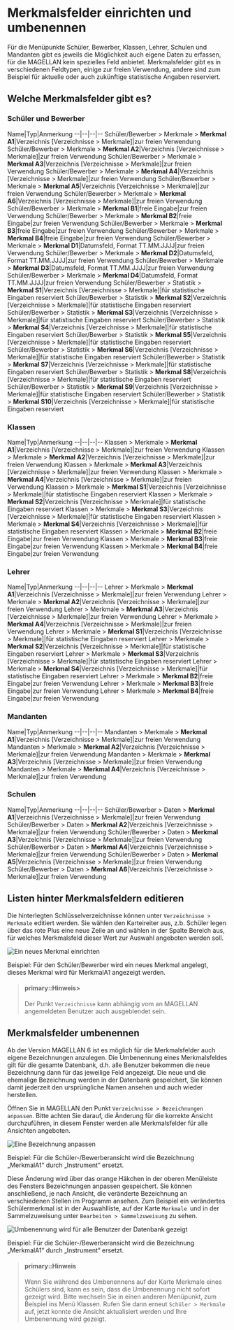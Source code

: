 # Merkmalsfelder einrichten und umbenennen


Für die Menüpunkte Schüler, Bewerber, Klassen, Lehrer, Schulen und Mandanten gibt es jeweils die Möglichkeit auch eigene Daten zu erfassen, für die MAGELLAN kein spezielles Feld anbietet. Merkmalsfelder gibt es in verschiedenen Feldtypen, einige zur freien Verwendung, andere sind zum Beispiel für aktuelle oder auch zukünftige statistische Angaben reserviert.


## Welche Merkmalsfelder gibt es?

### Schüler und Bewerber

Name|Typ|Anmerkung
--|--|--|--
Schüler/Bewerber > Merkmale > **Merkmal A1**|Verzeichnis [Verzeichnisse > Merkmale]|zur freien Verwendung
Schüler/Bewerber > Merkmale > **Merkmal A2**|Verzeichnis [Verzeichnisse > Merkmale]|zur freien Verwendung
Schüler/Bewerber > Merkmale > **Merkmal A3**|Verzeichnis [Verzeichnisse > Merkmale]|zur freien Verwendung
Schüler/Bewerber > Merkmale > **Merkmal A4**|Verzeichnis [Verzeichnisse > Merkmale]|zur freien Verwendung
Schüler/Bewerber > Merkmale > **Merkmal A5**|Verzeichnis [Verzeichnisse > Merkmale]|zur freien Verwendung
Schüler/Bewerber > Merkmale > **Merkmal A6**|Verzeichnis [Verzeichnisse > Merkmale]|zur freien Verwendung
Schüler/Bewerber > Merkmale > **Merkmal B1**|freie Eingabe|zur freien Verwendung
Schüler/Bewerber > Merkmale > **Merkmal B2**|freie Eingabe|zur freien Verwendung
Schüler/Bewerber > Merkmale > **Merkmal B3**|freie Eingabe|zur freien Verwendung
Schüler/Bewerber > Merkmale > **Merkmal B4**|freie Eingabe|zur freien Verwendung
Schüler/Bewerber > Merkmale > **Merkmal D1**|Datumsfeld, Format TT.MM.JJJJ|zur freien Verwendung
Schüler/Bewerber > Merkmale > **Merkmal D2**|Datumsfeld, Format TT.MM.JJJJ|zur freien Verwendung
Schüler/Bewerber > Merkmale > **Merkmal D3**|Datumsfeld, Format TT.MM.JJJJ|zur freien Verwendung
Schüler/Bewerber > Merkmale > **Merkmal D4**|Datumsfeld, Format TT.MM.JJJJ|zur freien Verwendung
Schüler/Bewerber > Statistik > **Merkmal S1**|Verzeichnis [Verzeichnisse > Merkmale]|für statistische Eingaben reserviert
Schüler/Bewerber > Statistik > **Merkmal S2**|Verzeichnis [Verzeichnisse > Merkmale]|für statistische Eingaben reserviert
Schüler/Bewerber > Statistik > **Merkmal S3**|Verzeichnis [Verzeichnisse > Merkmale]|für statistische Eingaben reserviert
Schüler/Bewerber > Statistik > **Merkmal S4**|Verzeichnis [Verzeichnisse > Merkmale]|für statistische Eingaben reserviert
Schüler/Bewerber > Statistik > **Merkmal S5**|Verzeichnis [Verzeichnisse > Merkmale]|für statistische Eingaben reserviert
Schüler/Bewerber > Statistik > **Merkmal S6**|Verzeichnis [Verzeichnisse > Merkmale]|für statistische Eingaben reserviert
Schüler/Bewerber > Statistik > **Merkmal S7**|Verzeichnis [Verzeichnisse > Merkmale]|für statistische Eingaben reserviert
Schüler/Bewerber > Statistik > **Merkmal S8**|Verzeichnis [Verzeichnisse > Merkmale]|für statistische Eingaben reserviert
Schüler/Bewerber > Statistik > **Merkmal S9**|Verzeichnis [Verzeichnisse > Merkmale]|für statistische Eingaben reserviert
Schüler/Bewerber > Statistik > **Merkmal S10**|Verzeichnis [Verzeichnisse > Merkmale]|für statistische Eingaben reserviert


### Klassen

Name|Typ|Anmerkung
--|--|--|--
Klassen > Merkmale > **Merkmal A1**|Verzeichnis [Verzeichnisse > Merkmale]|zur freien Verwendung
Klassen > Merkmale > **Merkmal A2**|Verzeichnis [Verzeichnisse > Merkmale]|zur freien Verwendung
Klassen > Merkmale > **Merkmal A3**|Verzeichnis [Verzeichnisse > Merkmale]|zur freien Verwendung
Klassen > Merkmale > **Merkmal A4**|Verzeichnis [Verzeichnisse > Merkmale]|zur freien Verwendung
Klassen > Merkmale > **Merkmal S1**|Verzeichnis [Verzeichnisse > Merkmale]|für statistische Eingaben reserviert
Klassen > Merkmale > **Merkmal S2**|Verzeichnis [Verzeichnisse > Merkmale]|für statistische Eingaben reserviert
Klassen > Merkmale > **Merkmal S3**|Verzeichnis [Verzeichnisse > Merkmale]|für statistische Eingaben reserviert
Klassen > Merkmale > **Merkmal S4**|Verzeichnis [Verzeichnisse > Merkmale]|für statistische Eingaben reserviert
Klassen > Merkmale > **Merkmal B2**|freie Eingabe|zur freien Verwendung
Klassen > Merkmale > **Merkmal B3**|freie Eingabe|zur freien Verwendung
Klassen > Merkmale > **Merkmal B4**|freie Eingabe|zur freien Verwendung

### Lehrer

Name|Typ|Anmerkung
--|--|--|--
Lehrer > Merkmale > **Merkmal A1**|Verzeichnis [Verzeichnisse > Merkmale]|zur freien Verwendung
Lehrer > Merkmale > **Merkmal A2**|Verzeichnis [Verzeichnisse > Merkmale]|zur freien Verwendung
Lehrer > Merkmale > **Merkmal A3**|Verzeichnis [Verzeichnisse > Merkmale]|zur freien Verwendung
Lehrer > Merkmale > **Merkmal A4**|Verzeichnis [Verzeichnisse > Merkmale]|zur freien Verwendung
Lehrer > Merkmale > **Merkmal S1**|Verzeichnis [Verzeichnisse > Merkmale]|für statistische Eingaben reserviert
Lehrer > Merkmale > **Merkmal S2**|Verzeichnis [Verzeichnisse > Merkmale]|für statistische Eingaben reserviert
Lehrer > Merkmale > **Merkmal S3**|Verzeichnis [Verzeichnisse > Merkmale]|für statistische Eingaben reserviert
Lehrer > Merkmale > **Merkmal S4**|Verzeichnis [Verzeichnisse > Merkmale]|für statistische Eingaben reserviert
Lehrer > Merkmale > **Merkmal B2**|freie Eingabe|zur freien Verwendung
Lehrer > Merkmale > **Merkmal B3**|freie Eingabe|zur freien Verwendung
Lehrer > Merkmale > **Merkmal B4**|freie Eingabe|zur freien Verwendung

### Mandanten

Name|Typ|Anmerkung
--|--|--|--
Mandanten > Merkmale > **Merkmal A1**|Verzeichnis [Verzeichnisse > Merkmale]|zur freien Verwendung
Mandanten > Merkmale > **Merkmal A2**|Verzeichnis [Verzeichnisse > Merkmale]|zur freien Verwendung
Mandanten > Merkmale > **Merkmal A3**|Verzeichnis [Verzeichnisse > Merkmale]|zur freien Verwendung
Mandanten > Merkmale > **Merkmal A4**|Verzeichnis [Verzeichnisse > Merkmale]|zur freien Verwendung


### Schulen

Name|Typ|Anmerkung
--|--|--|--
Schüler/Bewerber > Daten > **Merkmal A1**|Verzeichnis [Verzeichnisse > Merkmale]|zur freien Verwendung
Schüler/Bewerber > Daten > **Merkmal A2**|Verzeichnis [Verzeichnisse > Merkmale]|zur freien Verwendung
Schüler/Bewerber > Daten > **Merkmal A3**|Verzeichnis [Verzeichnisse > Merkmale]|zur freien Verwendung
Schüler/Bewerber > Daten > **Merkmal A4**|Verzeichnis [Verzeichnisse > Merkmale]|zur freien Verwendung
Schüler/Bewerber > Daten > **Merkmal A5**|Verzeichnis [Verzeichnisse > Merkmale]|zur freien Verwendung
Schüler/Bewerber > Daten > **Merkmal A6**|Verzeichnis [Verzeichnisse > Merkmale]|zur freien Verwendung


## Listen hinter Merkmalsfeldern editieren

Die hinterlegten Schlüsselverzeichnisse können unter `Verzeichnisse > Merkmale` editiert werden. Sie wählen den Karteireiter aus, z.b. Schüler legen über das rote Plus eine neue Zeile an und wählen in der Spalte Bereich aus, für welches Merkmalsfeld dieser Wert zur Auswahl angeboten werden soll.
 
![Ein neues Merkmal einrichten](/images/merkmalsfelder/merkmalsfeld1.png)

Beispiel: Für den Schüler/Bewerber wird ein neues Merkmal angelegt, dieses Merkmal wird für MerkmalA1 angezeigt werden.

> #### primary::Hinweis>
> Der Punkt `Verzeichnisse` kann abhängig vom an MAGELLAN angemeldeten Benutzer auch ausgeblendet sein.

## Merkmalsfelder umbenennen

Ab der Version MAGELLAN 6 ist es möglich für die Merkmalsfelder auch eigene Bezeichnungen anzulegen. Die Umbenennung eines Merkmalsfeldes gilt für die gesamte Datenbank, d.h. alle Benutzer bekommen die neue Bezeichnung dann für das jeweilige Feld angezeigt. 
Die neue und die ehemalige Bezeichnung werden in der Datenbank gespeichert, Sie können damit jederzeit den ursprüngliche Namen ansehen und auch wieder herstellen. 

Öffnen Sie in MAGELLAN den Punkt `Verzeichnisse > Bezeichnungen anpassen`. Bitte achten Sie darauf, die Änderung für die korrekte Ansicht durchzuführen, in diesem Fenster werden alle Merkmalsfelder für alle Ansichten angeboten.

![Eine Bezeichnung anpassen](/images/merkmalsfelder/merkmalsfeld2.png)


Beispiel: Für die Schüler-/Bewerberansicht wird die Bezeichnung „MerkmalA1“ durch „Instrument“ ersetzt.

Diese Änderung wird über das orange Häkchen in der oberen Menüleiste des Fensters Bezeichnungen anpassen gespeichert. Sie können anschließend, je nach Ansicht, die veränderte Bezeichnung an verschiedenen Stellen im Programm ansehen. Zum Beispiel ein verändertes Schülermerkmal ist in der Auswahlliste, auf der Karte `Merkmale `und in der Sammelzuweisung unter `Bearbeiten > Sammelzuweisung` zu sehen.
 
![Umbenennung wird für alle Benutzer der Datenbank gezeigt](/images/merkmalsfelder/merkmalsfeld3.png)

Beispiel: Für die Schüler-/Bewerberansicht wird die Bezeichnung „MerkmalA1“ durch „Instrument“ ersetzt.

> #### primary::Hinweis
>
> Wenn Sie während des Umbenennens auf der Karte Merkmale eines Schülers sind, kann es sein, dass die Umbenennung nicht sofort gezeigt wird. Bitte wechseln Sie in einen anderen Menüpunkt, zum Beispiel ins Menü Klassen.  Rufen Sie dann erneut `Schüler > Merkmale` auf, jetzt konnte die Ansicht aktualisiert werden und Ihre Umbenennung wird gezeigt.

